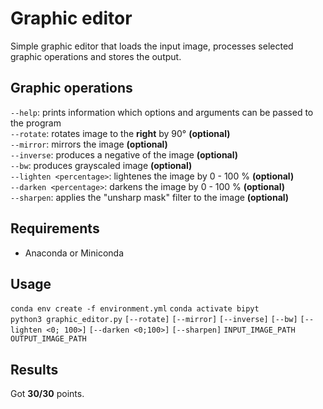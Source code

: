 # Graphic editor

Simple graphic editor that loads the input image, processes selected graphic operations and stores the output.

## Graphic operations
`--help`: prints information which options and arguments can be passed to the program  
`--rotate`: rotates image to the **right** by 90° **(optional)**  
`--mirror`: mirrors the image **(optional)**  
`--inverse`: produces a negative of the image **(optional)**  
`--bw`: produces grayscaled image **(optional)**  
`--lighten <percentage>`: lightenes the image by 0 - 100 % **(optional)**  
`--darken <percentage>`: darkens the image by 0 - 100 % **(optional)**  
`--sharpen`: applies the "unsharp mask" filter to the image **(optional)**

## Requirements
- Anaconda or Miniconda

## Usage
`conda env create -f environment.yml`
`conda activate bipyt`  
`python3 graphic_editor.py` `[--rotate]` `[--mirror]` `[--inverse]` `[--bw]` `[--lighten <0; 100>]` `[--darken <0;100>]` `[--sharpen]` `INPUT_IMAGE_PATH` `OUTPUT_IMAGE_PATH`

## Results
Got **30/30** points.
